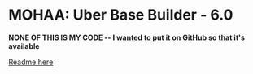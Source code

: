 # MOHAA: Uber Base Builder - 6.0

**NONE OF THIS IS MY CODE -- I wanted to put it on GitHub so that it's available**

[Readme here](https://github.com/B3none/mohaa-uber-basebuilder/blob/master/UBER%20READ%20ME.txt)
